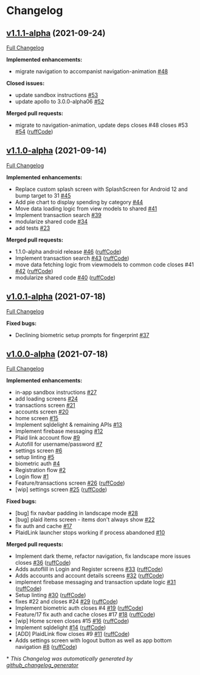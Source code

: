# Changelog

## [v1.1.1-alpha](https://github.com/ruffcode/yaba-kmm/tree/v1.1.1-alpha) (2021-09-24)

[Full Changelog](https://github.com/ruffcode/yaba-kmm/compare/v1.1.0-alpha...v1.1.1-alpha)

**Implemented enhancements:**

- migrate navigation to accompanist navigation-animation [\#48](https://github.com/ruffCode/yaba-kmm/issues/48)

**Closed issues:**

- update sandbox instructions [\#53](https://github.com/ruffCode/yaba-kmm/issues/53)
- update apollo to 3.0.0-alpha06 [\#52](https://github.com/ruffCode/yaba-kmm/issues/52)

**Merged pull requests:**

- migrate to navigation-animation, update deps closes \#48 closes \#53 [\#54](https://github.com/ruffCode/yaba-kmm/pull/54) ([ruffCode](https://github.com/ruffCode))

## [v1.1.0-alpha](https://github.com/ruffcode/yaba-kmm/tree/v1.1.0-alpha) (2021-09-14)

[Full Changelog](https://github.com/ruffcode/yaba-kmm/compare/v1.0.1-alpha...v1.1.0-alpha)

**Implemented enhancements:**

- Replace custom splash screen with SplashScreen for Android 12 and bump target to 31 [\#45](https://github.com/ruffCode/yaba-kmm/issues/45)
- Add pie chart to display spending by category [\#44](https://github.com/ruffCode/yaba-kmm/issues/44)
- Move data loading logic from view models to shared [\#41](https://github.com/ruffCode/yaba-kmm/issues/41)
- Implement transaction search [\#39](https://github.com/ruffCode/yaba-kmm/issues/39)
- modularize shared code [\#34](https://github.com/ruffCode/yaba-kmm/issues/34)
- add tests [\#23](https://github.com/ruffCode/yaba-kmm/issues/23)

**Merged pull requests:**

- 1.1.0-alpha android release [\#46](https://github.com/ruffCode/yaba-kmm/pull/46) ([ruffCode](https://github.com/ruffCode))
- Implement transaction search [\#43](https://github.com/ruffCode/yaba-kmm/pull/43) ([ruffCode](https://github.com/ruffCode))
- move data fetching logic from viewmodels to common code closes \#41 [\#42](https://github.com/ruffCode/yaba-kmm/pull/42) ([ruffCode](https://github.com/ruffCode))
- modularize shared code [\#40](https://github.com/ruffCode/yaba-kmm/pull/40) ([ruffCode](https://github.com/ruffCode))

## [v1.0.1-alpha](https://github.com/ruffcode/yaba-kmm/tree/v1.0.1-alpha) (2021-07-18)

[Full Changelog](https://github.com/ruffcode/yaba-kmm/compare/v1.0.0-alpha...v1.0.1-alpha)

**Fixed bugs:**

- Declining biometric setup prompts for fingerprint [\#37](https://github.com/ruffCode/yaba-kmm/issues/37)

## [v1.0.0-alpha](https://github.com/ruffcode/yaba-kmm/tree/v1.0.0-alpha) (2021-07-18)

[Full Changelog](https://github.com/ruffcode/yaba-kmm/compare/3252bdea4e7d1ed0ca02f2c12ca5d9c59de230b5...v1.0.0-alpha)

**Implemented enhancements:**

- in-app sandbox instructions [\#27](https://github.com/ruffCode/yaba-kmm/issues/27)
- add loading screens [\#24](https://github.com/ruffCode/yaba-kmm/issues/24)
- transactions screen [\#21](https://github.com/ruffCode/yaba-kmm/issues/21)
- accounts screen [\#20](https://github.com/ruffCode/yaba-kmm/issues/20)
- home screen [\#15](https://github.com/ruffCode/yaba-kmm/issues/15)
- Implement sqldelight & remaining APIs [\#13](https://github.com/ruffCode/yaba-kmm/issues/13)
- Implement firebase messaging [\#12](https://github.com/ruffCode/yaba-kmm/issues/12)
- Plaid link account flow [\#9](https://github.com/ruffCode/yaba-kmm/issues/9)
- Autofill for username/password [\#7](https://github.com/ruffCode/yaba-kmm/issues/7)
- settings screen [\#6](https://github.com/ruffCode/yaba-kmm/issues/6)
- setup linting [\#5](https://github.com/ruffCode/yaba-kmm/issues/5)
- biometric auth [\#4](https://github.com/ruffCode/yaba-kmm/issues/4)
- Registration flow [\#2](https://github.com/ruffCode/yaba-kmm/issues/2)
- Login flow [\#1](https://github.com/ruffCode/yaba-kmm/issues/1)
- Feature/transactions screen [\#26](https://github.com/ruffCode/yaba-kmm/pull/26) ([ruffCode](https://github.com/ruffCode))
- \[wip\] settings screen [\#25](https://github.com/ruffCode/yaba-kmm/pull/25) ([ruffCode](https://github.com/ruffCode))

**Fixed bugs:**

- \[bug\] fix navbar padding in landscape mode [\#28](https://github.com/ruffCode/yaba-kmm/issues/28)
- \[bug\] plaid items screen - items don't always show [\#22](https://github.com/ruffCode/yaba-kmm/issues/22)
- fix auth and cache [\#17](https://github.com/ruffCode/yaba-kmm/issues/17)
- PlaidLink launcher stops working if process abandoned [\#10](https://github.com/ruffCode/yaba-kmm/issues/10)

**Merged pull requests:**

- Implement dark theme, refactor navigation, fix landscape more issues closes [\#36](https://github.com/ruffCode/yaba-kmm/pull/36) ([ruffCode](https://github.com/ruffCode))
- Adds autoflill in Login and Register screens [\#33](https://github.com/ruffCode/yaba-kmm/pull/33) ([ruffCode](https://github.com/ruffCode))
- Adds accounts and account details screens [\#32](https://github.com/ruffCode/yaba-kmm/pull/32) ([ruffCode](https://github.com/ruffCode))
- implement firebase messaging and transaction update logic [\#31](https://github.com/ruffCode/yaba-kmm/pull/31) ([ruffCode](https://github.com/ruffCode))
- Setup linting [\#30](https://github.com/ruffCode/yaba-kmm/pull/30) ([ruffCode](https://github.com/ruffCode))
- fixes \#22 and closes \#24 [\#29](https://github.com/ruffCode/yaba-kmm/pull/29) ([ruffCode](https://github.com/ruffCode))
- Implement biometric auth closes \#4 [\#19](https://github.com/ruffCode/yaba-kmm/pull/19) ([ruffCode](https://github.com/ruffCode))
- Feature/17 fix auth and cache closes \#17 [\#18](https://github.com/ruffCode/yaba-kmm/pull/18) ([ruffCode](https://github.com/ruffCode))
- \[wip\] Home screen closes \#15 [\#16](https://github.com/ruffCode/yaba-kmm/pull/16) ([ruffCode](https://github.com/ruffCode))
- Implement sqldelight  [\#14](https://github.com/ruffCode/yaba-kmm/pull/14) ([ruffCode](https://github.com/ruffCode))
- \[ADD\]  PlaidLink flow closes \#9 [\#11](https://github.com/ruffCode/yaba-kmm/pull/11) ([ruffCode](https://github.com/ruffCode))
- Adds settings screen with logout button as well as app bottom navigation [\#8](https://github.com/ruffCode/yaba-kmm/pull/8) ([ruffCode](https://github.com/ruffCode))



\* *This Changelog was automatically generated by [github_changelog_generator](https://github.com/github-changelog-generator/github-changelog-generator)*
